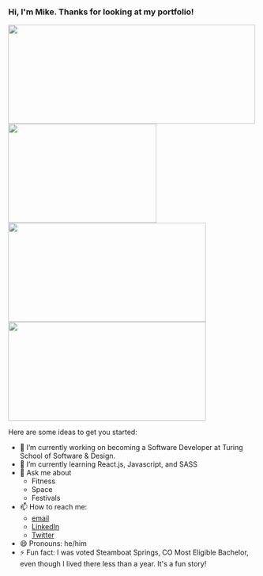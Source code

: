 ### Hi, I'm Mike. Thanks for looking at my portfolio!

<a href="https://github.com/mdflynn/github-readme-stats">
  <img align="center" src="https://github-readme-stats.vercel.app/api?username=mdflynn&show_icons=true&theme=tokyonight" height="200" width="500"/>
</a>
<a href="https://github.com/mdflynn/github-readme-stats">
  <img align="center" src="https://github-readme-stats.vercel.app/api/top-langs/?username=mdflynn&theme=tokyonight" height="200" width="300"/>
</a>
<a href="https://github.com/mdflynn/overlook">
  <img align="center" src="https://github-readme-stats.vercel.app/api/pin/?username=mdflynn&repo=overlook&theme=tokyonight" height="200" width="400"/>
</a>
<a href="https://github.com/mdflynn/whats-cookin">
  <img align="center" src="https://github-readme-stats.vercel.app/api/pin/?username=mdflynn&repo=whats-cookin&theme=tokyonight" height="200" width="400"/>
</a>

Here are some ideas to get you started:

- 🔭 I’m currently working on becoming a Software Developer at Turing School of Software & Design.
- 🌱 I’m currently learning React.js, Javascript, and SASS
- 💬 Ask me about 
  - Fitness
  - Space
  - Festivals
- 📫 How to reach me:
  - [email](mailto:mdflynn34@outlook.com)
  - [LinkedIn](https://www.linkedin.com/in/mikeflynnmba/)
  - [Twitter](https://twitter.com/mikeflynncodes)
- 😄 Pronouns: he/him
- ⚡ Fun fact: I was voted Steamboat Springs, CO Most Eligible Bachelor, even though I lived there less than a year. It's a fun story!
